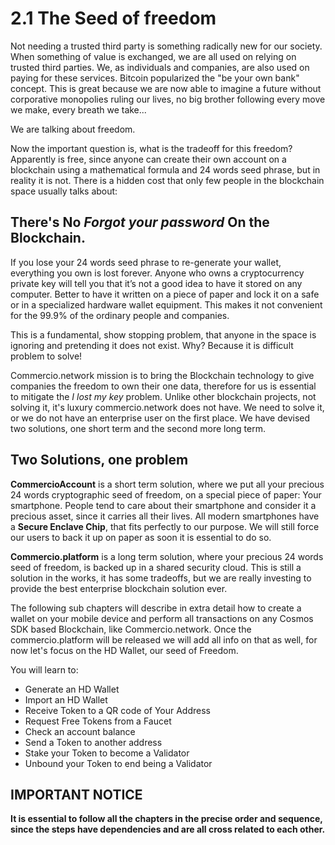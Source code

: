 # 2.1 The Seed of freedom

Not needing a trusted third party is something radically new for our society. When something of value is exchanged, we are all used on relying on trusted third parties. We, as individuals and companies, are also used on paying for these services. Bitcoin popularized the "be your own bank" concept. This is great because we are now able to imagine a future without corporative monopolies ruling our lives, no big brother following every move we make, every breath we take...

We are talking about freedom.

Now the important question is, what is the tradeoff for this freedom? Apparently is free, since anyone can create their own account on a blockchain using a mathematical formula and 24 words seed phrase, but in reality it is not. There is a hidden cost that only few people in the blockchain space usually talks about:

## There's No _Forgot your password_ On the Blockchain.

If you lose your 24 words seed phrase to re-generate your wallet, everything you own is lost forever. Anyone who owns a cryptocurrency private key will tell you that it’s not a good idea to have it stored on any computer. Better to have it written on a piece of paper and lock it on a safe or in a specialized hardware wallet equipment.  This makes it not convenient for the 99.9% of the ordinary people and companies.

This is a fundamental, show stopping problem, that anyone in the space is ignoring and pretending it does not exist. Why? Because it is difficult problem to solve!

Commercio.network mission is to bring the Blockchain technology to give companies the freedom to own their one data, therefore for us is essential to mitigate the _I lost my key_ problem. Unlike other blockchain projects, not solving it, it's luxury commercio.network does not have. We need to solve it, or we do not have an enterprise user on the first place. We have devised two solutions, one short term and the second more long term.

## Two Solutions, one problem

**CommercioAccount** is a short term solution, where we put all your precious 24 words cryptographic seed of freedom, on a special piece of paper: Your smartphone. People tend to care about their smartphone and consider it a precious asset, since it carries all their lives. All modern smartphones have a **Secure Enclave Chip**, that fits perfectly to our purpose. We will still force our users to back it up on paper as soon it is essential to do so.

**Commercio.platform** is a long term solution, where your precious 24 words seed of freedom, is backed up in a shared security cloud. This is still a solution in the works, it has some tradeoffs, but we are really investing to provide the best enterprise blockchain solution ever.

The following sub chapters will describe in extra detail how to create a wallet on your mobile device and perform all transactions on any Cosmos SDK based Blockchain, like Commercio.network.  Once the commercio.platform will be released we will add all info on that as well, for now let's focus on the HD Wallet, our seed of Freedom.

You will learn to:

* Generate an HD Wallet
* Import an HD Wallet
* Receive Token to a QR code of Your Address
* Request Free Tokens from a Faucet
* Check an account balance
* Send a Token to another address
* Stake your Token to become a Validator
* Unbound your Token to end being a Validator

## IMPORTANT NOTICE

**It is essential to follow all the chapters in the precise order and sequence, since the steps have dependencies and are all cross related to each other.**
